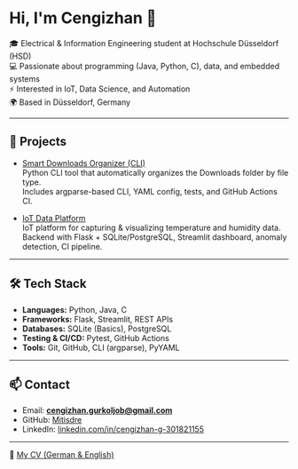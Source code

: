 # Hi, I'm Cengizhan 👋

🎓 Electrical & Information Engineering student at Hochschule Düsseldorf (HSD)  
💻 Passionate about programming (Java, Python, C), data, and embedded systems  
⚡ Interested in IoT, Data Science, and Automation  
🌍 Based in Düsseldorf, Germany  

---

## 🚀 Projects

- [Smart Downloads Organizer (CLI)](https://github.com/Mitisdre/smart-downloads-organizer)  
  Python CLI tool that automatically organizes the Downloads folder by file type.  
  Includes argparse-based CLI, YAML config, tests, and GitHub Actions CI.

- [IoT Data Platform](https://github.com/Mitisdre/iot-data-platform)  
  IoT platform for capturing & visualizing temperature and humidity data.  
  Backend with Flask + SQLite/PostgreSQL, Streamlit dashboard, anomaly detection, CI pipeline.  

---

## 🛠️ Tech Stack
- **Languages:** Python, Java, C  
- **Frameworks:** Flask, Streamlit, REST APIs  
- **Databases:** SQLite (Basics), PostgreSQL  
- **Testing & CI/CD:** Pytest, GitHub Actions  
- **Tools:** Git, GitHub, CLI (argparse), PyYAML  

---

## 📫 Contact
- Email: **cengizhan.gurkoljob@gmail.com**  
- GitHub: [Mitisdre](https://github.com/Mitisdre)  
- LinkedIn: [linkedin.com/in/cengizhan-g-301821155](https://www.linkedin.com/in/cengizhan-g-301821155)  

---

📄 [My CV (German & English)](https://github.com/Mitisdre/Mitisdre/blob/main/Cengizhan_Gurkol_CV.pdf)

